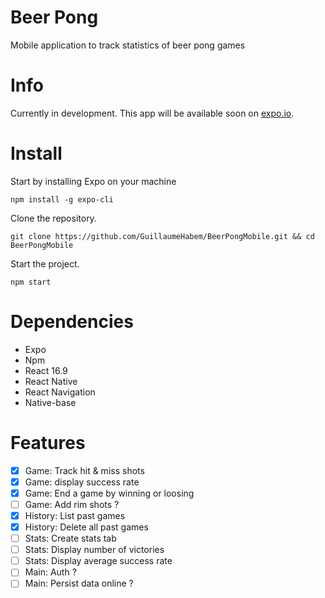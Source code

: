 # Beer Pong
Mobile application to track statistics of beer pong games

# Info
Currently in development.
This app will be available soon on [expo.io](expo.io).

# Install

Start by installing Expo on your machine

`npm install -g expo-cli`

Clone the repository.

`git clone https://github.com/GuillaumeHabem/BeerPongMobile.git && cd BeerPongMobile`

Start the project.

`npm start`

# Dependencies

- Expo
- Npm
- React 16.9
- React Native
- React Navigation
- Native-base

# Features

- [x] Game: Track hit & miss shots
- [x] Game: display success rate
- [x] Game: End a game by winning or loosing
- [ ] Game: Add rim shots ?
- [x] History: List past games
- [x] History: Delete all past games
- [ ] Stats: Create stats tab
- [ ] Stats: Display number of victories
- [ ] Stats: Display average success rate
- [ ] Main: Auth ? 
- [ ] Main: Persist data online ?  